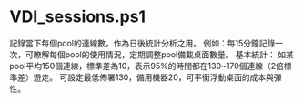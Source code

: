 # VDI_sessions.ps1
記錄當下每個pool的連線數，作為日後統計分析之用。
例如：每15分鐘記錄一次，可瞭解每個pool的使用情況，定期調整pool備載桌面數量。
基本統計：
如某pool平均150個連線，標準差為10，表示95%的時間都在130~170個連線（2倍標準差）遊走。
可設定最低佈署130，備用機器20，可平衡浮動桌面的成本與彈性。
